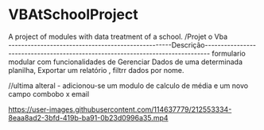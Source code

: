 # VBAtSchoolProject
 A project of modules with data treatment of a school.
/Projet o Vba  
---------------------------------------------------Descrição-------------------------------------------------------------------------------
formulario modular com funcionalidades de Gerenciar Dados de uma determinada planilha, Exportar um relatório ,  filtrr dados por nome.


//ultima alteral - adicionou-se um modulo de calculo de média e um novo campo combobo x email


https://user-images.githubusercontent.com/114637779/212553334-8eaa8ad2-3bfd-419b-ba91-0b23d0996a35.mp4

